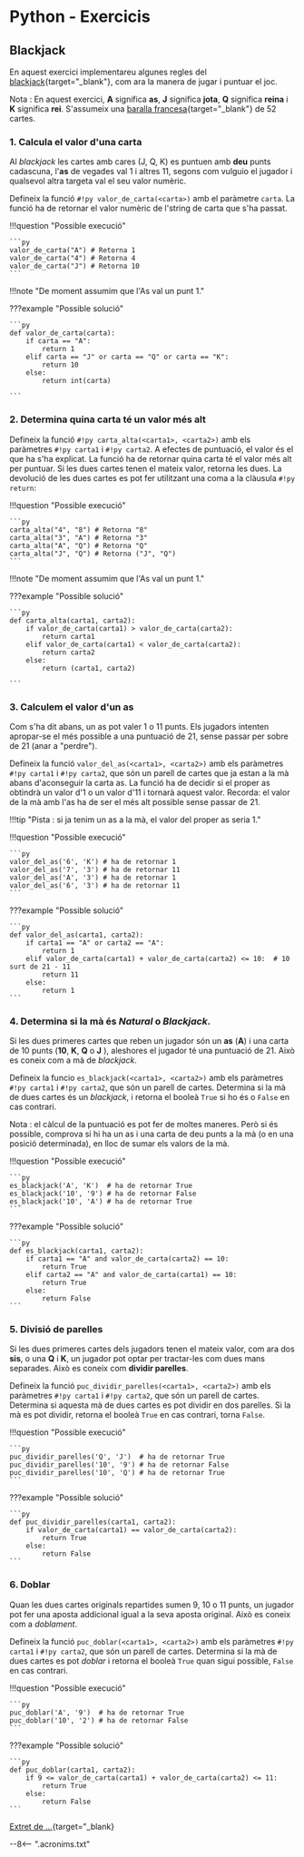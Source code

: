 # Python - Exercicis

## Blackjack

En aquest exercici implementareu algunes regles del [blackjack][]{target="_blank"}, com ara la manera de jugar i puntuar el joc.

Nota : En aquest exercici, **A** significa **as**, **J** significa **jota**, **Q** significa **reina** i **K** significa **rei**. S'assumeix una [baralla francesa][]{target="_blank"} de 52 cartes.


### 1. Calcula el valor d'una carta

Al *blackjack* les cartes amb cares (J, Q, K) es puntuen amb **deu** punts cadascuna, l'**as** de vegades val 1 i altres 11, segons com vulguio el jugador i qualsevol altra targeta val el seu valor numèric.

Defineix la funció `#!py valor_de_carta(<carta>)` amb el paràmetre `carta`. La funció ha de retornar el valor numèric de l'string de carta que s'ha passat. 

!!!question "Possible execució"

    ```py
    valor_de_carta("A") # Retorna 1
    valor_de_carta("4") # Retorna 4
    valor_de_carta("J") # Retorna 10
    ```

!!!note "De moment assumim que l'As val un punt 1."

???example "Possible solució"

    ```py
    def valor_de_carta(carta):
        if carta == "A":
            return 1
        elif carta == "J" or carta == "Q" or carta == "K":
            return 10
        else:
            return int(carta)

    ```

### 2. Determina quina carta té un valor més alt

Defineix la funció `#!py carta_alta(<carta1>, <carta2>)` amb els paràmetres `#!py carta1` i `#!py carta2`. A efectes de puntuació, el valor és el que ha s'ha explicat. La funció ha de retornar quina carta té el valor més alt per puntuar. Si les dues cartes tenen el mateix valor, retorna les dues. La devolució de les dues cartes es pot fer utilitzant una coma a la clàusula `#!py return`:

!!!question "Possible execució"

    ```py
    carta_alta("4", "8") # Retorna "8"
    carta_alta("3", "A") # Retorna "3"
    carta_alta("A", "Q") # Retorna "Q"
    carta_alta("J", "Q") # Retorna ("J", "Q")
    ```

!!!note "De moment assumim que l'As val un punt 1."

???example "Possible solució"

    ```py
    def carta_alta(carta1, carta2):
        if valor_de_carta(carta1) > valor_de_carta(carta2):
            return carta1
        elif valor_de_carta(carta1) < valor_de_carta(carta2):
            return carta2
        else:
            return (carta1, carta2)

    ```

### 3. Calculem el valor d'un as

Com s'ha dit abans, un as pot valer 1 o 11 punts. Els jugadors intenten apropar-se el més possible a una puntuació de 21, sense passar per sobre de 21 (anar a "perdre").

Defineix la funció `valor_del_as(<carta1>, <carta2>)` amb els paràmetres `#!py carta1` i `#!py carta2`, que són un parell de cartes que ja estan a la mà abans d'aconseguir la carta as. La funció ha de decidir si el proper as obtindrà un valor d'1 o un valor d'11 i tornarà aquest valor. Recorda: el valor de la mà amb l'as ha de ser el més alt possible sense passar de 21.

!!!tip "Pista : si ja tenim un as a la mà, el valor del proper as seria 1."

!!!question "Possible execució"

    ```py
    valor_del_as('6', 'K') # ha de retornar 1
    valor_del_as('7', '3') # ha de retornar 11
    valor_del_as('A', '3') # ha de retornar 1
    valor_del_as('6', '3') # ha de retornar 11
    ```

???example "Possible solució"

    ```py
    def valor_del_as(carta1, carta2):
        if carta1 == "A" or carta2 == "A":
            return 1
        elif valor_de_carta(carta1) + valor_de_carta(carta2) <= 10:  # 10 surt de 21 - 11
            return 11
        else:
            return 1
    ```

### 4. Determina si la mà és *Natural* o *Blackjack*.

Si les dues primeres cartes que reben un jugador són un **as** (**A**) i una carta de 10 punts (**10**, **K**, **Q** o **J** ), aleshores el jugador té una puntuació de 21. Això es coneix com a mà de *blackjack*.

Defineix la funcio `es_blackjack(<carta1>, <carta2>)` amb els paràmetres `#!py carta1` i `#!py carta2`, que són un parell de cartes. Determina si la mà de dues cartes és un *blackjack*, i retorna el booleà `True` si ho és o `False` en cas contrari.

Nota : el càlcul de la puntuació es pot fer de moltes maneres. Però si és possible, comprova si hi ha un as i una carta de deu punts a la mà (o en una posició determinada), en lloc de sumar els valors de la mà.

!!!question "Possible execució"

    ```py
    es_blackjack('A', 'K')  # ha de retornar True
    es_blackjack('10', '9') # ha de retornar False
    es_blackjack('10', 'A') # ha de retornar True
    ```

???example "Possible solució"

    ```py
    def es_blackjack(carta1, carta2):
        if carta1 == "A" and valor_de_carta(carta2) == 10:
            return True
        elif carta2 == "A" and valor_de_carta(carta1) == 10:
            return True
        else:
            return False
    ```


### 5. Divisió de parelles

Si les dues primeres cartes dels jugadors tenen el mateix valor, com ara dos **sis**, o una **Q** i **K**,  un jugador pot optar per tractar-les com dues mans separades. Això es coneix com **dividir parelles**.

Defineix la funció `puc_dividir_parelles(<carta1>, <carta2>)` amb els paràmetres `#!py carta1` i `#!py carta2`, que són un parell de cartes. Determina si aquesta mà de dues cartes es pot dividir en dos parelles. Si la mà es pot dividir, retorna el booleà `True` en cas contrari, torna `False`.

!!!question "Possible execució"

    ```py
    puc_dividir_parelles('Q', 'J')  # ha de retornar True
    puc_dividir_parelles('10', '9') # ha de retornar False
    puc_dividir_parelles('10', 'Q') # ha de retornar True
    ```

???example "Possible solució"

    ```py
    def puc_dividir_parelles(carta1, carta2):
        if valor_de_carta(carta1) == valor_de_carta(carta2):
            return True
        else:
            return False
    ```

### 6. Doblar

Quan les dues cartes originals repartides sumen 9, 10 o 11 punts, un jugador pot fer una aposta addicional igual a la seva aposta original. Això es coneix com a *doblament*.

Defineix la funció `puc_doblar(<carta1>, <carta2>)` amb els paràmetres `#!py carta1` i `#!py carta2`, que són un parell de cartes. Determina si la mà de dues cartes es pot *doblar* i retorna el booleà `True` quan sigui possible, `False` en cas contrari.

!!!question "Possible execució"

    ```py
    puc_doblar('A', '9')  # ha de retornar True
    puc_doblar('10', '2') # ha de retornar False
    ```

???example "Possible solució"

    ```py
    def puc_doblar(carta1, carta2):
        if 9 <= valor_de_carta(carta1) + valor_de_carta(carta2) <= 11:
            return True
        else:
            return False
    ```

[Extret de ...][]{target="_blank}

[Extret de ...]:        https://exercism.org/tracks/python/exercises/black-jack                 "Extret de ..."
[blackjack]:            https://bicyclecards.com/how-to-play/blackjack/                         "blackjack"
[baralla francesa]:     https://es.wikipedia.org/wiki/Baraja_francesa                           "Baralla francesa"
[Set i mig]:            https://ca.wikipedia.org/wiki/Set_i_mig                                 "Set i mig"
[baralla espanyola]:    https://es.wikipedia.org/wiki/Baraja_espa%C3%B1ola                      "Baralla espanyola"
--8<-- ".acronims.txt"
